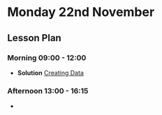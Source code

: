 # Monday 22nd November

## Lesson Plan

### Morning 09:00 - 12:00

+ **Solution** [Creating Data](https://github.com/FrancoSpeziali/db-creating-data)

### Afternoon 13:00 - 16:15

+ 
